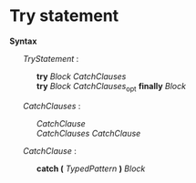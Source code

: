 # Try statement

**Syntax**

<ul>
    <i>TryStatement</i> :
    <ul>
        <b>try</b> <i>Block</i> <i>CatchClauses</i><br>
        <b>try</b> <i>Block</i> <i>CatchClauses</i><sub>opt</sub> <b>finally</b> <i>Block</i>
    </ul>
</ul>

<ul>
    <i>CatchClauses</i> :
    <ul>
        <i>CatchClause</i><br>
        <i>CatchClauses</i> <i>CatchClause</i>
    </ul>
</ul>

<ul>
    <i>CatchClause</i> :
    <ul>
        <b>catch &#x28;</b> <i>TypedPattern</i> <b>&#x29;</b> <i>Block</i>
    </ul>
</ul>